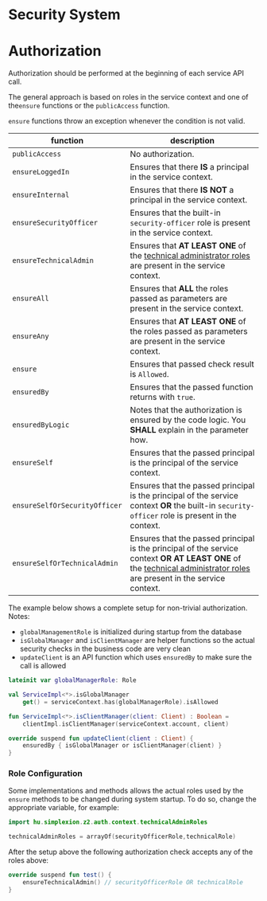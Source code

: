 # Security System

# Authorization

Authorization should be performed at the beginning of each service API call.

The general approach is based on roles in the service context and one of the`ensure` functions or the `publicAccess` function.

`ensure` functions throw an exception whenever the condition is not valid.

| function                      | description                                                                                                                                                                                       |
|-------------------------------|---------------------------------------------------------------------------------------------------------------------------------------------------------------------------------------------------|
| `publicAccess`                | No authorization.                                                                                                                                                                                 |
| `ensureLoggedIn`              | Ensures that there **IS** a principal in the service context.                                                                                                                                     |
| `ensureInternal`              | Ensures that there **IS NOT** a principal in the service context.                                                                                                                                 |
| `ensureSecurityOfficer`       | Ensures that the built-in `security-officer` role is present in the service context.                                                                                                              |
| `ensureTechnicalAdmin`        | Ensures that **AT LEAST ONE** of the [technical administrator roles](#role-configuration) are present in the service context.                                                                     |
| `ensureAll`                   | Ensures that **ALL** the roles passed as parameters are present in the service context.                                                                                                           |
| `ensureAny`                   | Ensures that **AT LEAST ONE** of the roles passed as parameters are present in the service context.                                                                                               |
| `ensure`                      | Ensures that passed check result is `Allowed`.                                                                                                                                                    |
| `ensuredBy`                   | Ensures that the passed function returns with `true`.                                                                                                                                             |
| `ensuredByLogic`              | Notes that the authorization is ensured by the code logic. You **SHALL** explain in the parameter how.                                                                                            |
| `ensureSelf`                  | Ensures that the passed principal is the principal of the service context.                                                                                                                        |
| `ensureSelfOrSecurityOfficer` | Ensures that the passed principal is the principal of the service context **OR** the built-in `security-officer` role is present in the context.                                                  |
| `ensureSelfOrTechnicalAdmin`  | Ensures that the passed principal is the principal of the service context **OR** **AT LEAST ONE** of the [technical administrator roles](#role-configuration) are present in the service context. |

The example below shows a complete setup for non-trivial authorization. Notes:

* `globalManagementRole` is initialized during startup from the database
* `isGlobalManager` and `isClientManager` are helper functions so the actual security checks in the business code are very clean
* `updateClient` is an API function which uses `ensuredBy` to make sure the call is allowed

```kotlin
lateinit var globalManagerRole: Role

val ServiceImpl<*>.isGlobalManager
    get() = serviceContext.has(globalManagerRole).isAllowed

fun ServiceImpl<*>.isClientManager(client: Client) : Boolean =
    clientImpl.isClientManager(serviceContext.account, client)

override suspend fun updateClient(client : Client) {
    ensuredBy { isGlobalManager or isClientManager(client) }
}
```

### Role Configuration

Some implementations and methods allows the actual roles used by the `ensure` methods to be changed during system
startup. To do so, change the appropriate variable, for example:

```kotlin
import hu.simplexion.z2.auth.context.technicalAdminRoles

technicalAdminRoles = arrayOf(securityOfficerRole,technicalRole)
```

After the setup above the following authorization check accepts any of the roles above:

```kotlin
override suspend fun test() {
    ensureTechnicalAdmin() // securityOfficerRole OR technicalRole
}
```